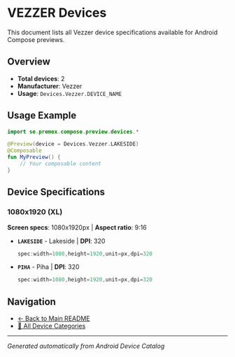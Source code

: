 # VEZZER Devices

This document lists all Vezzer device specifications available for Android Compose previews.

## Overview

- **Total devices**: 2
- **Manufacturer**: Vezzer
- **Usage**: `Devices.Vezzer.DEVICE_NAME`

## Usage Example

```kotlin
import se.premex.compose.preview.devices.*

@Preview(device = Devices.Vezzer.LAKESIDE)
@Composable
fun MyPreview() {
    // Your composable content
}
```

## Device Specifications

### 1080x1920 (XL)

**Screen specs**: 1080x1920px | **Aspect ratio**: 9:16

- **`LAKESIDE`** - Lakeside | **DPI**: 320
  ```kotlin
  spec:width=1080,height=1920,unit=px,dpi=320
  ```

- **`PIHA`** - Piha | **DPI**: 320
  ```kotlin
  spec:width=1080,height=1920,unit=px,dpi=320
  ```

## Navigation

- [← Back to Main README](../../README.md)
- [📱 All Device Categories](../README.md)

---
*Generated automatically from Android Device Catalog*
